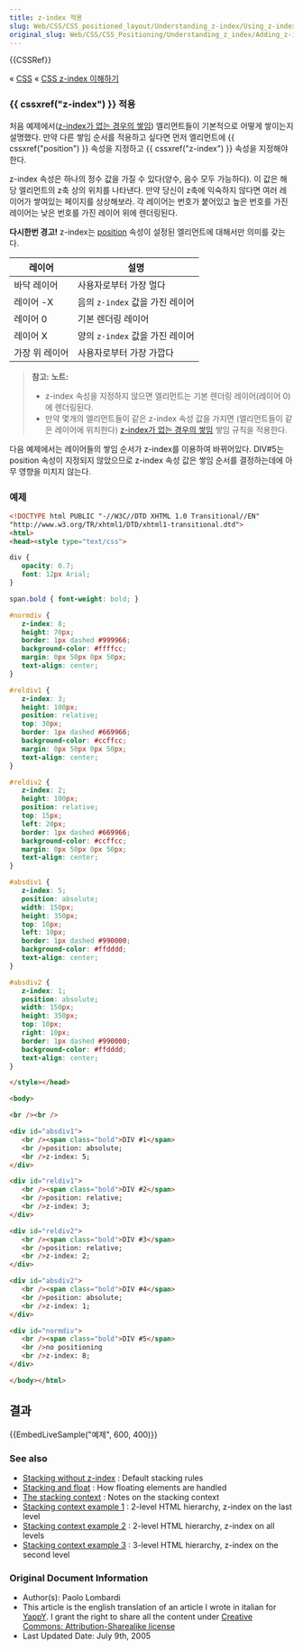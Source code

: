 ```yaml
---
title: z-index 적용
slug: Web/CSS/CSS_positioned_layout/Understanding_z-index/Using_z-index
original_slug: Web/CSS/CSS_Positioning/Understanding_z_index/Adding_z-index
---
```


{{CSSRef}}

« [CSS](/ko/CSS) « [CSS z-index 이해하기](/ko/CSS/Understanding_z-index)

### {{ cssxref("z-index") }} 적용

처음 예제에서([z-index가 없는 경우의 쌓임](/ko/CSS/Understanding_z-index/Stacking_without_z-index)) 엘리먼트들이 기본적으로 어떻게 쌓이는지 설명했다. 만약 다른 쌓임 순서를 적용하고 싶다면 먼저 엘리먼트에 {{ cssxref("position") }} 속성을 지정하고 {{ cssxref("z-index") }} 속성을 지정해야한다.

z-index 속성은 하나의 정수 값을 가질 수 있다(양수, 음수 모두 가능하다). 이 값은 해당 엘리먼트의 z축 상의 위치를 나타낸다. 만약 당신이 z축에 익숙하지 않다면 여러 레이어가 쌓여있는 페이지를 상상해보라. 각 레이어는 번호가 붙어있고 높은 번호를 가진 레이어는 낮은 번호를 가진 레이어 위에 렌더링된다.

**다시한번 경고!** z-index는 [position](/en/CSS/position) 속성이 설정된 엘리먼트에 대해서만 의미를 갖는다.

| 레이어         | 설명                           |
| ------------ | ----------------------------- |
| 바닥 레이어     | 사용자로부터 가장 멀다             |
| 레이어 -X     | 음의 `z-index` 값을 가진 레이어     |
| 레이어 0      | 기본 렌더링 레이어                  |
| 레이어 X      | 양의 `z-index` 값을 가진 레이어      |
| 가장 위 레이어  | 사용자로부터 가장 가깝다              |

> **참고:** **노트:**
>
> - z-index 속성을 지정하지 않으면 엘리먼트는 기본 렌더링 레이어(레이어 0)에 렌더링된다.
> - 만약 몇개의 엘리먼트들이 같은 z-index 속성 값을 가지면 (엘리먼트들이 같은 레이어에 위치한다) [z-index가 없는 경우의 쌓임](/ko/CSS/Understanding_z-index/Stacking_without_z-index) 쌓임 규칙을 적용한다.

다음 예제에서는 레이어들의 쌓임 순서가 z-index를 이용하여 바뀌어있다. DIV#5는 position 속성이 지정되지 않았으므로 z-index 속성 값은 쌓임 순서를 결정하는데에 아무 영향을 미치지 않는다.

### 예제

```html
<!DOCTYPE html PUBLIC "-//W3C//DTD XHTML 1.0 Transitional//EN"
"http://www.w3.org/TR/xhtml1/DTD/xhtml1-transitional.dtd">
<html>
<head><style type="text/css">

div {
   opacity: 0.7;
   font: 12px Arial;
}

span.bold { font-weight: bold; }

#normdiv {
   z-index: 8;
   height: 70px;
   border: 1px dashed #999966;
   background-color: #ffffcc;
   margin: 0px 50px 0px 50px;
   text-align: center;
}

#reldiv1 {
   z-index: 3;
   height: 100px;
   position: relative;
   top: 30px;
   border: 1px dashed #669966;
   background-color: #ccffcc;
   margin: 0px 50px 0px 50px;
   text-align: center;
}

#reldiv2 {
   z-index: 2;
   height: 100px;
   position: relative;
   top: 15px;
   left: 20px;
   border: 1px dashed #669966;
   background-color: #ccffcc;
   margin: 0px 50px 0px 50px;
   text-align: center;
}

#absdiv1 {
   z-index: 5;
   position: absolute;
   width: 150px;
   height: 350px;
   top: 10px;
   left: 10px;
   border: 1px dashed #990000;
   background-color: #ffdddd;
   text-align: center;
}

#absdiv2 {
   z-index: 1;
   position: absolute;
   width: 150px;
   height: 350px;
   top: 10px;
   right: 10px;
   border: 1px dashed #990000;
   background-color: #ffdddd;
   text-align: center;
}

</style></head>

<body>

<br /><br />

<div id="absdiv1">
   <br /><span class="bold">DIV #1</span>
   <br />position: absolute;
   <br />z-index: 5;
</div>

<div id="reldiv1">
   <br /><span class="bold">DIV #2</span>
   <br />position: relative;
   <br />z-index: 3;
</div>

<div id="reldiv2">
   <br /><span class="bold">DIV #3</span>
   <br />position: relative;
   <br />z-index: 2;
</div>

<div id="absdiv2">
   <br /><span class="bold">DIV #4</span>
   <br />position: absolute;
   <br />z-index: 1;
</div>

<div id="normdiv">
   <br /><span class="bold">DIV #5</span>
   <br />no positioning
   <br />z-index: 8;
</div>

</body></html>
```

## 결과

{{EmbedLiveSample("예제", 600, 400)}}

### See also

- [Stacking without z-index](/en/CSS/Understanding_z-index/Stacking_without_z-index) : Default stacking rules
- [Stacking and float](/en/CSS/Understanding_z-index/Stacking_and_float) : How floating elements are handled
- [The stacking context](/en/CSS/Understanding_z-index/The_stacking_context) : Notes on the stacking context
- [Stacking context example 1](/en/CSS/Understanding_z-index/Stacking_context_example_1) : 2-level HTML hierarchy, z-index on the last level
- [Stacking context example 2](/en/CSS/Understanding_z-index/Stacking_context_example_2) : 2-level HTML hierarchy, z-index on all levels
- [Stacking context example 3](/en/CSS/Understanding_z-index/Stacking_context_example_3) : 3-level HTML hierarchy, z-index on the second level

### Original Document Information

- Author(s): Paolo Lombardi
- This article is the english translation of an article I wrote in italian for [YappY](http://www.yappy.it). I grant the right to share all the content under [Creative Commons: Attribution-Sharealike license](http://creativecommons.org/licenses/by-sa/2.0/)
- Last Updated Date: July 9th, 2005
